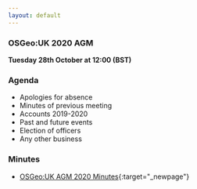 ```yaml
---
layout: default
---
```


### OSGeo:UK 2020 AGM

**Tuesday 28th October at 12:00 (BST)**

### Agenda

* Apologies for absence
* Minutes of previous meeting
* Accounts 2019-2020
* Past and future events
* Election of officers
* Any other business

### Minutes

* [OSGeo:UK AGM 2020 Minutes](./agm2020minutes.html){:target="_newpage"}
